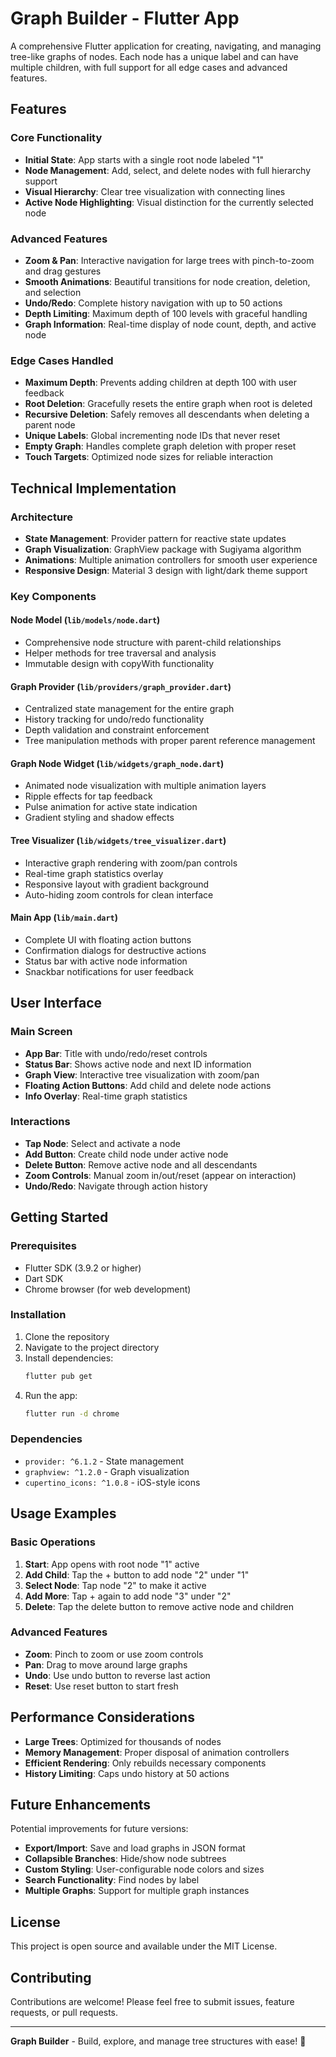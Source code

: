 # Graph Builder - Flutter App

A comprehensive Flutter application for creating, navigating, and managing tree-like graphs of nodes. Each node has a unique label and can have multiple children, with full support for all edge cases and advanced features.

## Features

### Core Functionality
- **Initial State**: App starts with a single root node labeled "1"
- **Node Management**: Add, select, and delete nodes with full hierarchy support
- **Visual Hierarchy**: Clear tree visualization with connecting lines
- **Active Node Highlighting**: Visual distinction for the currently selected node

### Advanced Features
- **Zoom & Pan**: Interactive navigation for large trees with pinch-to-zoom and drag gestures
- **Smooth Animations**: Beautiful transitions for node creation, deletion, and selection
- **Undo/Redo**: Complete history navigation with up to 50 actions
- **Depth Limiting**: Maximum depth of 100 levels with graceful handling
- **Graph Information**: Real-time display of node count, depth, and active node

### Edge Cases Handled
- **Maximum Depth**: Prevents adding children at depth 100 with user feedback
- **Root Deletion**: Gracefully resets the entire graph when root is deleted
- **Recursive Deletion**: Safely removes all descendants when deleting a parent node
- **Unique Labels**: Global incrementing node IDs that never reset
- **Empty Graph**: Handles complete graph deletion with proper reset
- **Touch Targets**: Optimized node sizes for reliable interaction

## Technical Implementation

### Architecture
- **State Management**: Provider pattern for reactive state updates
- **Graph Visualization**: GraphView package with Sugiyama algorithm
- **Animations**: Multiple animation controllers for smooth user experience
- **Responsive Design**: Material 3 design with light/dark theme support

### Key Components

#### Node Model (`lib/models/node.dart`)
- Comprehensive node structure with parent-child relationships
- Helper methods for tree traversal and analysis
- Immutable design with copyWith functionality

#### Graph Provider (`lib/providers/graph_provider.dart`)
- Centralized state management for the entire graph
- History tracking for undo/redo functionality
- Depth validation and constraint enforcement
- Tree manipulation methods with proper parent reference management

#### Graph Node Widget (`lib/widgets/graph_node.dart`)
- Animated node visualization with multiple animation layers
- Ripple effects for tap feedback
- Pulse animation for active state indication
- Gradient styling and shadow effects

#### Tree Visualizer (`lib/widgets/tree_visualizer.dart`)
- Interactive graph rendering with zoom/pan controls
- Real-time graph statistics overlay
- Responsive layout with gradient background
- Auto-hiding zoom controls for clean interface

#### Main App (`lib/main.dart`)
- Complete UI with floating action buttons
- Confirmation dialogs for destructive actions
- Status bar with active node information
- Snackbar notifications for user feedback

## User Interface

### Main Screen
- **App Bar**: Title with undo/redo/reset controls
- **Status Bar**: Shows active node and next ID information
- **Graph View**: Interactive tree visualization with zoom/pan
- **Floating Action Buttons**: Add child and delete node actions
- **Info Overlay**: Real-time graph statistics

### Interactions
- **Tap Node**: Select and activate a node
- **Add Button**: Create child node under active node
- **Delete Button**: Remove active node and all descendants
- **Zoom Controls**: Manual zoom in/out/reset (appear on interaction)
- **Undo/Redo**: Navigate through action history

## Getting Started

### Prerequisites
- Flutter SDK (3.9.2 or higher)
- Dart SDK
- Chrome browser (for web development)

### Installation
1. Clone the repository
2. Navigate to the project directory
3. Install dependencies:
   ```bash
   flutter pub get
   ```
4. Run the app:
   ```bash
   flutter run -d chrome
   ```

### Dependencies
- `provider: ^6.1.2` - State management
- `graphview: ^1.2.0` - Graph visualization
- `cupertino_icons: ^1.0.8` - iOS-style icons

## Usage Examples

### Basic Operations
1. **Start**: App opens with root node "1" active
2. **Add Child**: Tap the + button to add node "2" under "1"
3. **Select Node**: Tap node "2" to make it active
4. **Add More**: Tap + again to add node "3" under "2"
5. **Delete**: Tap the delete button to remove active node and children

### Advanced Features
- **Zoom**: Pinch to zoom or use zoom controls
- **Pan**: Drag to move around large graphs
- **Undo**: Use undo button to reverse last action
- **Reset**: Use reset button to start fresh

## Performance Considerations

- **Large Trees**: Optimized for thousands of nodes
- **Memory Management**: Proper disposal of animation controllers
- **Efficient Rendering**: Only rebuilds necessary components
- **History Limiting**: Caps undo history at 50 actions

## Future Enhancements

Potential improvements for future versions:
- **Export/Import**: Save and load graphs in JSON format
- **Collapsible Branches**: Hide/show node subtrees
- **Custom Styling**: User-configurable node colors and sizes
- **Search Functionality**: Find nodes by label
- **Multiple Graphs**: Support for multiple graph instances

## License

This project is open source and available under the MIT License.

## Contributing

Contributions are welcome! Please feel free to submit issues, feature requests, or pull requests.

---

**Graph Builder** - Build, explore, and manage tree structures with ease! 🌳